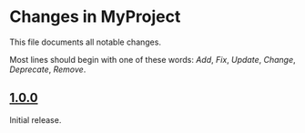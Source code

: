 # Changes in MyProject
This file documents all notable changes.

Most lines should begin with one of these words:
*Add*, *Fix*, *Update*, *Change*, *Deprecate*, *Remove*.

<!--
## [Unreleased](https://github.com/sharpjs/MyProject/compare/release/1.0.1..HEAD)
(none)

## [1.0.1](https://github.com/sharpjs/MyProject/compare/release/1.0.0..release/1.0.1)
Future release.
-->

## [1.0.0](https://github.com/sharpjs/MyProject/tree/release/1.0.0)
Initial release.
